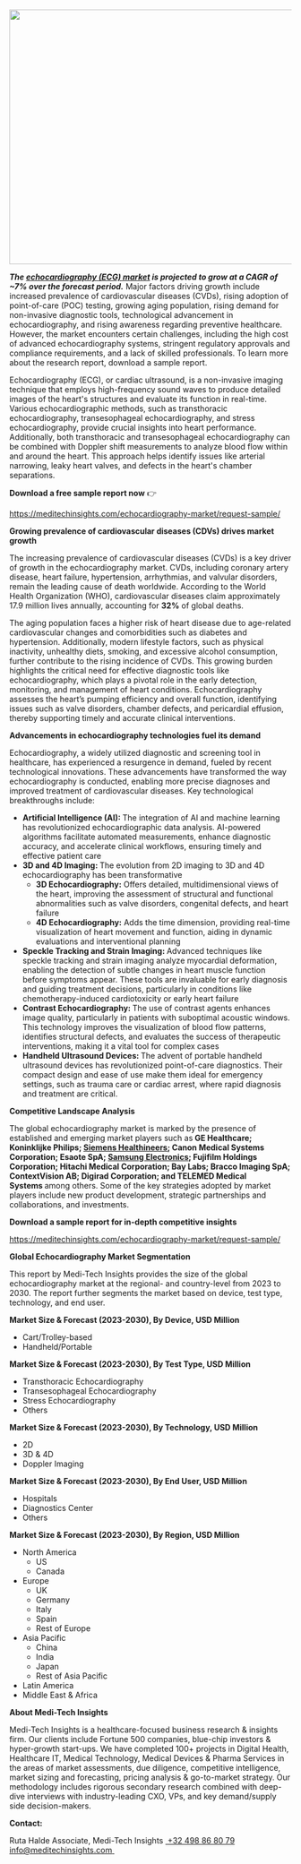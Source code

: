 <H1>  </H1>
<img class="alignnone size-full wp-image-1526" src="http://dailyinvestorhub.com/wp-content/uploads/2025/03/Echocardiography-Market.png" alt="" width="787" height="455" />

<strong><em>The </em></strong><a href="https://meditechinsights.com/echocardiography-market/"><strong><em>echocardiography (ECG) market</em></strong></a><strong><em> is projected to grow at a CAGR of ~7% over the forecast period.</em></strong> Major factors driving growth include increased prevalence of cardiovascular diseases (CVDs), rising adoption of point-of-care (POC) testing, growing aging population, rising demand for non-invasive diagnostic tools, technological advancement in echocardiography, and rising awareness regarding preventive healthcare. However, the market encounters certain challenges, including the high cost of advanced echocardiography systems, stringent regulatory approvals and compliance requirements, and a lack of skilled professionals. To learn more about the research report, download a sample report.

Echocardiography (ECG), or cardiac ultrasound, is a non-invasive imaging technique that employs high-frequency sound waves to produce detailed images of the heart's structures and evaluate its function in real-time. Various echocardiographic methods, such as transthoracic echocardiography, transesophageal echocardiography, and stress echocardiography, provide crucial insights into heart performance. Additionally, both transthoracic and transesophageal echocardiography can be combined with Doppler shift measurements to analyze blood flow within and around the heart. This approach helps identify issues like arterial narrowing, leaky heart valves, and defects in the heart's chamber separations.

<strong>Download a free sample report now</strong> 👉

<a href="https://meditechinsights.com/echocardiography-market/request-sample/">https://meditechinsights.com/echocardiography-market/request-sample/</a>

<strong>Growing prevalence of cardiovascular diseases (CDVs) drives market growth</strong>

The increasing prevalence of cardiovascular diseases (CVDs) is a key driver of growth in the echocardiography market. CVDs, including coronary artery disease, heart failure, hypertension, arrhythmias, and valvular disorders, remain the leading cause of death worldwide. According to the World Health Organization (WHO), cardiovascular diseases claim approximately 17.9 million lives annually, accounting for <strong>32%</strong> of global deaths.

The aging population faces a higher risk of heart disease due to age-related cardiovascular changes and comorbidities such as diabetes and hypertension. Additionally, modern lifestyle factors, such as physical inactivity, unhealthy diets, smoking, and excessive alcohol consumption, further contribute to the rising incidence of CVDs. This growing burden highlights the critical need for effective diagnostic tools like echocardiography, which plays a pivotal role in the early detection, monitoring, and management of heart conditions. Echocardiography assesses the heart’s pumping efficiency and overall function, identifying issues such as valve disorders, chamber defects, and pericardial effusion, thereby supporting timely and accurate clinical interventions.

<strong>Advancements in echocardiography technologies fuel its demand</strong>

Echocardiography, a widely utilized diagnostic and screening tool in healthcare, has experienced a resurgence in demand, fueled by recent technological innovations. These advancements have transformed the way echocardiography is conducted, enabling more precise diagnoses and improved treatment of cardiovascular diseases. Key technological breakthroughs include:
<ul>
 	<li><strong>Artificial Intelligence (AI): </strong>The integration of AI and machine learning has revolutionized echocardiographic data analysis. AI-powered algorithms facilitate automated measurements, enhance diagnostic accuracy, and accelerate clinical workflows, ensuring timely and effective patient care</li>
 	<li><strong>3D and 4D Imaging: </strong>The evolution from 2D imaging to 3D and 4D echocardiography has been transformative
<ul>
 	<li><strong>3D Echocardiography:</strong> Offers detailed, multidimensional views of the heart, improving the assessment of structural and functional abnormalities such as valve disorders, congenital defects, and heart failure</li>
 	<li><strong>4D Echocardiography:</strong> Adds the time dimension, providing real-time visualization of heart movement and function, aiding in dynamic evaluations and interventional planning</li>
</ul>
</li>
 	<li><strong>Speckle Tracking and Strain Imaging: </strong>Advanced techniques like speckle tracking and strain imaging analyze myocardial deformation, enabling the detection of subtle changes in heart muscle function before symptoms appear. These tools are invaluable for early diagnosis and guiding treatment decisions, particularly in conditions like chemotherapy-induced cardiotoxicity or early heart failure</li>
 	<li><strong>Contrast Echocardiography: </strong>The use of contrast agents enhances image quality, particularly in patients with suboptimal acoustic windows. This technology improves the visualization of blood flow patterns, identifies structural defects, and evaluates the success of therapeutic interventions, making it a vital tool for complex cases</li>
 	<li><strong>Handheld Ultrasound Devices: </strong>The advent of portable handheld ultrasound devices has revolutionized point-of-care diagnostics. Their compact design and ease of use make them ideal for emergency settings, such as trauma care or cardiac arrest, where rapid diagnosis and treatment are critical.</li>
</ul>
<strong>Competitive Landscape Analysis</strong>

The global echocardiography market is marked by the presence of established and emerging market players such as<strong> GE Healthcare; Koninklijke Philips; </strong><a href="https://www.siemens-healthineers.com/"><strong>Siemens Healthineers</strong></a><strong>; Canon Medical Systems Corporation; Esaote SpA; </strong><a href="https://www.samsung.com/"><strong>Samsung Electronics</strong></a><strong>; Fujifilm Holdings Corporation; Hitachi Medical Corporation; Bay Labs; Bracco Imaging SpA; ContextVision AB; Digirad Corporation; and TELEMED Medical Systems </strong>among others. Some of the key strategies adopted by market players include new product development, strategic partnerships and collaborations, and investments.

<strong>Download a sample report for in-depth competitive insights</strong>

<a href="https://meditechinsights.com/echocardiography-market/request-sample/">https://meditechinsights.com/echocardiography-market/request-sample/</a>

<strong>Global Echocardiography Market Segmentation</strong>

This report by Medi-Tech Insights provides the size of the global echocardiography market at the regional- and country-level from 2023 to 2030. The report further segments the market based on device, test type, technology, and end user.

<strong>Market Size &amp; Forecast (2023-2030), By Device, USD Million</strong>
<ul>
 	<li>Cart/Trolley-based</li>
 	<li>Handheld/Portable</li>
</ul>
<strong>Market Size &amp; Forecast (2023-2030), By Test Type, USD Million</strong>
<ul>
 	<li>Transthoracic Echocardiography</li>
 	<li>Transesophageal Echocardiography</li>
 	<li>Stress Echocardiography</li>
 	<li>Others</li>
</ul>
<strong>Market Size &amp; Forecast (2023-2030), By Technology, USD Million</strong>
<ul>
 	<li>2D</li>
 	<li>3D &amp; 4D</li>
 	<li>Doppler Imaging</li>
</ul>
<strong>Market Size &amp; Forecast (2023-2030), By End User, USD Million</strong>
<ul>
 	<li>Hospitals</li>
 	<li>Diagnostics Center</li>
 	<li>Others</li>
</ul>
<strong>Market Size &amp; Forecast (2023-2030), By Region, USD Million</strong>
<ul>
 	<li>North America
<ul>
 	<li>US</li>
 	<li>Canada</li>
</ul>
</li>
 	<li>Europe
<ul>
 	<li>UK</li>
 	<li>Germany</li>
 	<li>Italy</li>
 	<li>Spain</li>
 	<li>Rest of Europe</li>
</ul>
</li>
 	<li>Asia Pacific
<ul>
 	<li>China</li>
 	<li>India</li>
 	<li>Japan</li>
 	<li>Rest of Asia Pacific</li>
</ul>
</li>
 	<li>Latin America</li>
 	<li>Middle East &amp; Africa</li>
</ul>
<strong>About Medi-Tech Insights</strong>

Medi-Tech Insights is a healthcare-focused business research &amp; insights firm. Our clients include Fortune 500 companies, blue-chip investors &amp; hyper-growth start-ups. We have completed 100+ projects in Digital Health, Healthcare IT, Medical Technology, Medical Devices &amp; Pharma Services in the areas of market assessments, due diligence, competitive intelligence, market sizing and forecasting, pricing analysis &amp; go-to-market strategy. Our methodology includes rigorous secondary research combined with deep-dive interviews with industry-leading CXO, VPs, and key demand/supply side decision-makers.

<strong>Contact:</strong>

Ruta Halde
Associate, Medi-Tech Insights
<u> +32 498 86 80 79
</u><a href="mailto:info@meditechinsights.com">info@meditechinsights.com</a><u> </u>

